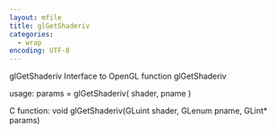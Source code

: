 ```yaml
---
layout: mfile
title: glGetShaderiv
categories:
  - wrap
encoding: UTF-8
---
```


glGetShaderiv  Interface to OpenGL function glGetShaderiv

usage:  params = glGetShaderiv( shader, pname )

C function:  void glGetShaderiv(GLuint shader, GLenum pname, GLint\* params)